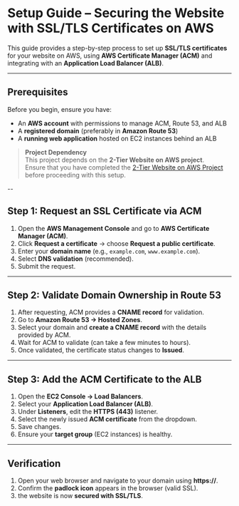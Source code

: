 # Setup Guide – Securing the Website with SSL/TLS Certificates on AWS

This guide provides a step-by-step process to set up **SSL/TLS certificates** for your website on AWS, using **AWS Certificate Manager (ACM)** and integrating with an **Application Load Balancer (ALB)**.  

---

## Prerequisites
Before you begin, ensure you have:  
- An **AWS account** with permissions to manage ACM, Route 53, and ALB  
- A **registered domain** (preferably in **Amazon Route 53**)  
- A **running web application** hosted on EC2 instances behind an ALB  

>  **Project Dependency**  
> This project depends on the **2-Tier Website on AWS project**.  
> Ensure that you have completed the [2-Tier Website on AWS Project](../2-tier-website-on-AWS/README.md) before proceeding with this setup.  

--

## Step 1: Request an SSL Certificate via ACM
1. Open the **AWS Management Console** and go to **AWS Certificate Manager (ACM)**.  
2. Click **Request a certificate** → choose **Request a public certificate**.  
3. Enter your **domain name** (e.g., `example.com`, `www.example.com`).  
4. Select **DNS validation** (recommended).  
5. Submit the request.  

---

## Step 2: Validate Domain Ownership in Route 53
1. After requesting, ACM provides a **CNAME record** for validation.  
2. Go to **Amazon Route 53 → Hosted Zones**.  
3. Select your domain and **create a CNAME record** with the details provided by ACM.  
4. Wait for ACM to validate (can take a few minutes to hours).  
5. Once validated, the certificate status changes to **Issued**.  

---

## Step 3: Add the ACM Certificate to the ALB
1. Open the **EC2 Console → Load Balancers**.  
2. Select your **Application Load Balancer (ALB)**.  
3. Under **Listeners**, edit the **HTTPS (443)** listener.  
4. Select the newly issued **ACM certificate** from the dropdown.  
5. Save changes.  
6. Ensure your **target group** (EC2 instances) is healthy.  

---

## Verification
1. Open your web browser and navigate to your domain using **https://**.  
2. Confirm the **padlock icon** appears in the browser (valid SSL).  
3. the website is now **secured with SSL/TLS**.  
